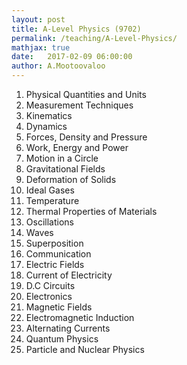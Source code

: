 ```yaml
---
layout: post
title: A-Level Physics (9702)
permalink: /teaching/A-Level-Physics/
mathjax: true
date:   2017-02-09 06:00:00
author: A.Mootoovaloo
---
```


<ol>
  <li>Physical Quantities and Units</li>
  <li>Measurement Techniques</li>
  <li>Kinematics</li>
  <li>Dynamics</li>
  <li>Forces, Density and Pressure</li>
  <li>Work, Energy and Power</li>
  <li>Motion in a Circle</li>
  <li>Gravitational Fields</li>
  <li>Deformation of Solids</li>
  <li>Ideal Gases</li>
  <li>Temperature</li>
  <li>Thermal Properties of Materials</li>
  <li>Oscillations</li>
  <li>Waves</li>
  <li>Superposition</li>
  <li>Communication</li>
  <li>Electric Fields</li>
  <li>Current of Electricity</li>
  <li>D.C Circuits</li>
  <li>Electronics</li>
  <li>Magnetic Fields</li>
  <li>Electromagnetic Induction</li>
  <li>Alternating Currents</li>
  <li>Quantum Physics</li>
  <li>Particle and Nuclear Physics</li>
</ol>